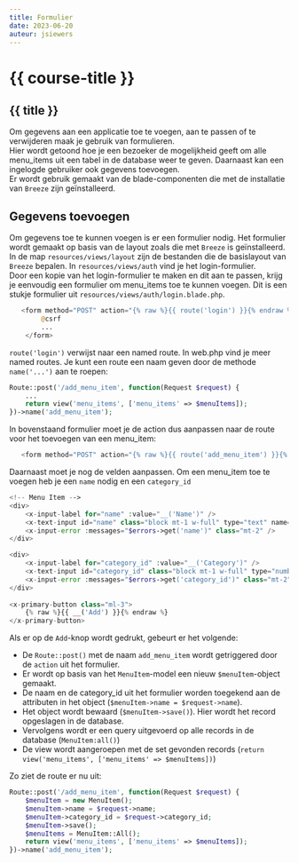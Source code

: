 ```yaml
---
title: Formulier
date: 2023-06-20
auteur: jsiewers
---
```


# {{ course-title }}

## {{ title }}

Om gegevens aan een applicatie toe te voegen, aan te passen of te verwijderen maak je gebruik van formulieren.  
Hier wordt getoond hoe je een bezoeker de mogelijkheid geeft om alle menu_items uit een tabel in de database weer te geven. Daarnaast kan een ingelogde gebruiker ook gegevens toevoegen.  
Er wordt gebruik gemaakt van de blade-componenten die met de installatie van `Breeze` zijn geïnstalleerd.

## Gegevens toevoegen

Om gegevens toe te kunnen voegen is er een formulier nodig. Het formulier wordt gemaakt op basis van de layout zoals die met `Breeze` is geïnstalleerd.
In de map `resources/views/layout` zijn de bestanden die de basislayout van `Breeze` bepalen. In `resources/views/auth` vind je het login-formulier.  
Door een kopie van het login-formulier te maken en dit aan te passen, krijg je eenvoudig een formulier om menu_items toe te kunnen voegen.
Dit is een stukje formulier uit `resources/views/auth/login.blade.php`.

```php
   <form method="POST" action="{% raw %}{{ route('login') }}{% endraw %}">
        @csrf
        ...
    </form>
```
`route('login')` verwijst naar een named route. In web.php vind je meer named routes. Je kunt een route een naam geven door de methode `name('...')` aan te roepen:
```php
Route::post('/add_menu_item', function(Request $request) {
    ...
    return view('menu_items', ['menu_items' => $menuItems]);    
})->name('add_menu_item');

```
In bovenstaand formulier moet je de action dus aanpassen naar de route voor het toevoegen van een menu_item:
```php
   <form method="POST" action="{% raw %}{{ route('add_menu_item') }}{% endraw %}">
```
Daarnaast moet je nog de velden aanpassen. Om een menu_item toe te voegen heb je een `name` nodig en een `category_id`
```php
<!-- Menu Item -->
<div>
    <x-input-label for="name" :value="__('Name')" />
    <x-text-input id="name" class="block mt-1 w-full" type="text" name="name" :value="old('name')" required />
    <x-input-error :messages="$errors->get('name')" class="mt-2" />
</div>

<div>
    <x-input-label for="category_id" :value="__('Category')" />
    <x-text-input id="category_id" class="block mt-1 w-full" type="number" name="category_id" :value="old('category_id')" required />
    <x-input-error :messages="$errors->get('category_id')" class="mt-2" />
</div>
 
<x-primary-button class="ml-3">
    {% raw %}{{ __('Add') }}{% endraw %}
</x-primary-button>
```

Als er op de `Add`-knop wordt gedrukt, gebeurt er het volgende:
* De `Route::post()` met de naam `add_menu_item` wordt getriggered door de `action` uit het formulier.
* Er wordt op basis van het `MenuItem`-model een nieuw `$menuItem`-object gemaakt. 
* De naam en de category_id uit het formulier worden toegekend aan de attributen in het object (`$menuItem->name = $request->name`).
* Het object wordt bewaard (`$menuItem->save()`). Hier wordt het record opgeslagen in de database.
* Vervolgens wordt er een query uitgevoerd op alle records in de database (`MenuItem:all()`)
* De view wordt aangeroepen met de set gevonden records (`return view('menu_items', ['menu_items' => $menuItems])`)

Zo ziet de route er nu uit:
```php
Route::post('/add_menu_item', function(Request $request) {
    $menuItem = new MenuItem();
    $menuItem->name = $request->name;
    $menuItem->category_id = $request->category_id;
    $menuItem->save();
    $menuItems = MenuItem::All();
    return view('menu_items', ['menu_items' => $menuItems]);    
})->name('add_menu_item');
```
